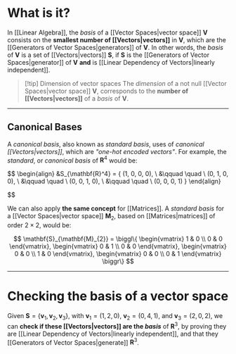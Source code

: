 # What is it?

In [[Linear Algebra]], the *basis* of a [[Vector Spaces|vector space]] $\mathbf{V}$ consists on the **smallest number of [[Vectors|vectors]]** in $\mathbf{V}$, which are the [[Generators of Vector Spaces|generators]] of $\mathbf{V}$.
In other words, the *basis* of $\mathbf{V}$ is a set of [[Vectors|vectors]] $\mathbf{S}$, if $\mathbf{S}$ is the [[Generators of Vector Spaces|generator]] of $\mathbf{V}$ **and** is [[Linear Dependency of Vectors|linearly independent]].

>[!tip] Dimension of vector spaces
> The *dimension* of a not null [[Vector Spaces|vector space]] $\mathbf{V}$, corresponds to the **number of [[Vectors|vectors]]** of a *basis* of $\mathbf{V}$.

___
## Canonical Bases

A *canonical basis*, also known as *standard basis*, uses of *canonical [[Vectors|vectors]]*, which are *"one-hot encoded vectors"*. For example, the *standard*, or *canonical basis* of $\mathbf{R}^4$ would be:

$$
\begin{align}
&S_{\mathbf{R}^4} = \{
(1, 0, 0, 0),  \\
&\qquad \quad \ (0, 1, 0, 0), \\
&\qquad \quad \ (0, 0, 1, 0), \\
&\qquad \quad \ (0, 0, 0, 1) \}
\end{align}

$$

We can also apply **the same concept** for [[Matrices]]. A *standard basis* for a [[Vector Spaces|vector space]] $\mathbf{M}_{2}$, based on [[Matrices|matrices]] of order $2\times 2$, would be:

$$
\mathbf{S}_{\mathbf{M}_{2}} = 
\biggl\{
\begin{vmatrix}
1 & 0 \\
0  & 0
\end{vmatrix},
\begin{vmatrix}
0 & 1 \\
0  & 0
\end{vmatrix},
\begin{vmatrix}
0 & 0 \\
1  & 0
\end{vmatrix},
\begin{vmatrix}
0 & 0 \\
0  & 1
\end{vmatrix}
\biggr\}
$$
___
# Checking the basis of a vector space

Given $\mathbf{S} = \{\mathbf{v}_{1}, \mathbf{v}_{2}, \mathbf{v}_{3}\}$, with $\mathbf{v}_{1} = (1,2,0)$,  $\mathbf{v}_{2} = (0,4,1)$, and $\mathbf{v}_{3} = (2,0,2)$, we can **check if these [[Vectors|vectors]] are the *basis*** of $\mathbf{R}^3$, by proving they are [[Linear Dependency of Vectors|linearly independent]], and that they [[Generators of Vector Spaces|generate]] $\mathbf{R}^3$.
